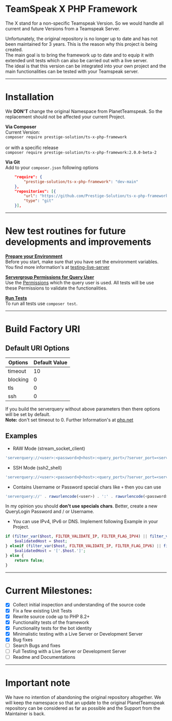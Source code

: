 # TeamSpeak X PHP Framework

The X stand for a non-specific Teamspeak Version. So we would handle all current and future Versions from a Teamspeak Server.

Unfortunately, the original repository is no longer up to date and has not been maintained for 3 years. This is the reason why this project is being created.<br>
The main goal is to bring the framework up to date and to equip it with extended unit tests which can also be carried out with a live server.<br>
The ideal is that this version can be integrated into your own project and the main functionalities can be tested with your Teamspeak server.

---

# Installation
We **DON'T** change the original Namespace from PlanetTeamspeak. So the replacement should not be affected your current Project.

**Via Composer**<br>
Current Version:<br>
``composer require prestige-solution/ts-x-php-framework``<br><br>
or with a specific release<br> 
``composer require prestige-solution/ts-x-php-framework:2.0.0-beta-2``

**Via Git**<br>
Add to your ``composer.json`` following options
```json
    "require": {
        "prestige-solution/ts-x-php-framework": "dev-main"
    },
    "repositories": [{
        "url": "https://github.com/Prestige-Solution/ts-x-php-framework.git",
        "type": "git"
    }],
```

---

# New test routines for future developments and improvements 
**<u>Prepare your Environment</u>**<br>
Before you start, make sure that you have set the environment variables. You find more information's at [testing-live-server](doc/testing-live-server.md)

**<u>Servergroup Permissions for Query User</u>**<br>
Use the [Permissions](doc/query_user_servergroup_export.csv) which the query user is used. All tests will be use these Permissions to validate the functionalities.

**<u>Run Tests</u>**<br>
To run all tests use `composer test`. <br>

--- 

# Build Factory URI
## Default URI Options
| Options  | Default Value |
|----------|---------------|
| timeout  | 10            |
| blocking | 0             |
| tls      | 0             |
| ssh      | 0             |

If you build the serverquery without above parameters then there options will be set by default.<br>
**Note:** don't set timeout to 0. Further Information's at [php.net](https://www.php.net/manual/de/function.stream-select.php)

## Examples
- RAW Mode (stream_socket_client)
```php
'serverquery://<user>:<password>@<host>:<query_port>/?server_port=<server_port>&ssh=0&no_query_clients=0&blocking=0&timeout=30&nickname=<bot_name>'
```

- SSH Mode (ssh2_shell)
```php
'serverquery://<user>:<password>@<host>:<query_port>/?server_port=<server_port>&ssh=1&no_query_clients=0&blocking=0&timeout=30&nickname=<bot_name>'
```

- Contains Username or Password special chars like ``+`` then you can use
```php
'serverquery://' . rawurlencode(<user>) . ':' . rawurlencode(<password>) .' @<host>:<query_port>/?server_port=<server_port>&ssh=1&no_query_clients=0&blocking=0&timeout=30&nickname=<bot_name>'
```
In my opinion you should **don't use specials chars**. Better, create a new QueryLogin Password and / or Username.

- You can use IPv4, IPv6 or DNS. Implement following Example in your Project.
```php
if (filter_var($host, FILTER_VALIDATE_IP, FILTER_FLAG_IPV4) || filter_var(gethostbyname($host), FILTER_VALIDATE_IP, FILTER_FLAG_IPV4)) {
    $validatedHost = $host;
} elseif (filter_var($host, FILTER_VALIDATE_IP, FILTER_FLAG_IPV6) || filter_var(gethostbyname($host), FILTER_VALIDATE_IP, FILTER_FLAG_IPV6)) {
    $validatedHost = '['.$host.']';
} else {
    return false;
}
```

---

# Current Milestones:
- [x] Collect initial inspection and understanding of the source code
- [x] Fix a few existing Unit Tests
- [x] Rewrite source code up to PHP 8.2+
- [x] Functionality tests of the framework
- [x] Functionality tests for the bot identity
- [x] Minimalistic testing with a Live Server or Development Server
- [x] Bug fixes
- [ ] Search Bugs and fixes
- [ ] Full Testing with a Live Server or Development Server
- [ ] Readme and Documentations

---

# Important note
We have no intention of abandoning the original repository altogether. We will keep the namespace so that an update to the original PlanetTeamspeak repository can be considered as far as possible and the Support from the Maintainer is back.
